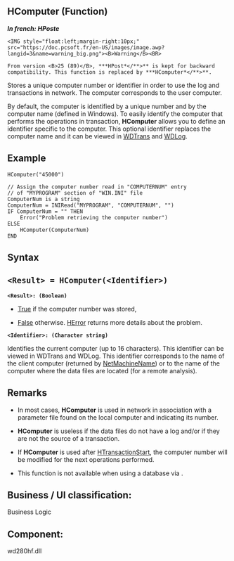
## HComputer (Function)

***In french: HPoste***

<DIV class="specObsolete">
	<IMG style="float:left;margin-right:10px;" src="https://doc.pcsoft.fr/en-US/images/image.awp?langid=3&name=warning_big.png"><B>Warning</B><BR>
	From version <B>25 (89)</B>, ***HPost*</**>** is kept for backward compatibility. This function is replaced by ***HComputer*</**>**.
</DIV><a name="XUse"></a>
<a name="Use"></a>
<a name="description"></a>
Stores a unique computer number or identifier in order to use the log and transactions in network. The computer corresponds to the user computer. 

By default, the computer is identified by a unique number and by the computer name (defined in Windows). To easily identify the computer that performs the operations in transaction, **HComputer** allows you to define an identifier specific to the computer. This optional identifier replaces the computer name and it can be viewed in [WDTrans](../WDTrans/3524005.md) and [WDLog](../WDJournal/3516012.md).




<a name="sample_code"></a>

## Example

<a name="Example1"></a>



```wl
HComputer("45000")
```


<a name="Example2"></a>



```wl
// Assign the computer number read in "COMPUTERNUM" entry
// of "MYPROGRAM" section of "WIN.INI" file
ComputerNum is a string
ComputerNum = INIRead("MYPROGRAM", "COMPUTERNUM", "")
IF ComputerNum = "" THEN
	Error("Problem retrieving the computer number")
ELSE
	HComputer(ComputerNum)
END
```

<a name="XSYNTAX"></a>
<a name="SYNTAX1"></a>

## Syntax

`<Result> = HComputer(<Identifier>)`
---

**`<Result>: (Boolean)`**



- <u><u><u><u>True</u></u></u></u> if the computer number was stored,

- <u><u><u><u>False</u></u></u></u> otherwise. [HError](../WDLang4/3044088.md) returns more details about the problem.




**`<Identifier>: (Character string)`**

Identifies the current computer (up to 16 characters). This identifier can be viewed in WDTrans and WDLog. This identifier corresponds to the name of the client computer (returned by [NetMachineName](../WDLang3/3056014.md)) or to the name of the computer where the data files are located (for a remote analysis).  



<a name="NOTE0"></a>
<a name="NOTE0_1"></a>

## Remarks


- In most cases, **HComputer** is used in network in association with a parameter file found on the local computer and indicating its number.

- **HComputer** is useless if the data files do not have a log and/or if they are not the source of a transaction.

- If **HComputer** is used after [HTransactionStart](../WDLang4/3044002.md), the computer number will be modified for the next operations performed.

- This function is not available when using a database via .




<a name="XComponent"></a>

## Business / UI classification:
Business Logic
## Component:
wd280hf.dll
